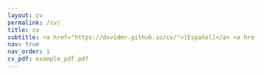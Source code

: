 ```yaml
---
layout: cv
permalink: /cv/
title: cv
subtitle: <a href="https://dxvidmr.github.io/cv/">[Español]</a> <a href="https://dxvidmr.github.io/cven/">[English]</a>
nav: true
nav_order: 1
cv_pdf: example_pdf.pdf
---
```

